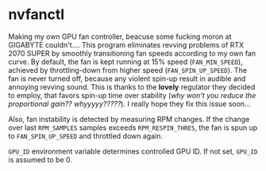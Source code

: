 # nvfanctl

Making my own GPU fan controller, beacuse some fucking moron at GIGABYTE couldn't.... This program eliminates revving problems of RTX 2070 SUPER by smoothly transitioning fan speeds according to my own fan curve. By default, the fan is kept running at 15% speed (`FAN_MIN_SPEED`), achieved by throttling-down from higher speed (`FAN_SPIN_UP_SPEED`). The fan is never turned off, because any violent spin-up result in audible and annoying revving sound. This is thanks to the **lovely** regulator they decided to employ, that favors spin-up time over stability (_why won't you reduce the proportional gain?? whyyyyy?????_). I really hope they fix this issue soon...

Also, fan instability is detected by measuring RPM changes. If the change over last `RPM_SAMPLES` samples exceeds `RPM_RESPIN_THRES`, the fan is spun up to `FAN_SPIN_UP_SPEED` and throttled down again.

`GPU_ID` environment variable determines controlled GPU ID. If not set, `GPU_ID` is assumed to be 0.
